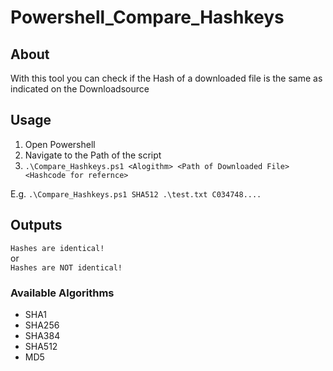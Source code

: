 # Powershell_Compare_Hashkeys

## About
With this tool you can check if the Hash of a downloaded file is the same as indicated on the Downloadsource

## Usage
1. Open Powershell
2. Navigate to the Path of the script
3. `.\Compare_Hashkeys.ps1 <Alogithm> <Path of Downloaded File> <Hashcode for refernce>`

E.g.
`.\Compare_Hashkeys.ps1 SHA512 .\test.txt C034748....`

## Outputs
`Hashes are identical!`  
or  
`Hashes are NOT identical!`

### Available Algorithms
* SHA1
* SHA256
* SHA384
* SHA512
* MD5

